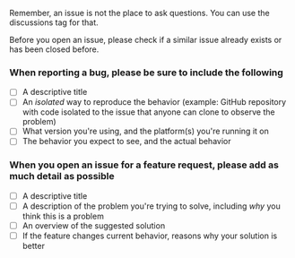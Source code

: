 Remember, an issue is not the place to ask questions. You can use the discussions tag for that.

Before you open an issue, please check if a similar issue already exists or has been closed before.

### When reporting a bug, please be sure to include the following

- [ ] A descriptive title
- [ ] An *isolated* way to reproduce the behavior (example: GitHub repository with code isolated to the issue that anyone can clone to observe the problem)
- [ ] What version you're using, and the platform(s) you're running it on
- [ ] The behavior you expect to see, and the actual behavior

### When you open an issue for a feature request, please add as much detail as possible

- [ ] A descriptive title
- [ ] A description of the problem you're trying to solve, including *why* you think this is a problem
- [ ] An overview of the suggested solution
- [ ] If the feature changes current behavior, reasons why your solution is better
